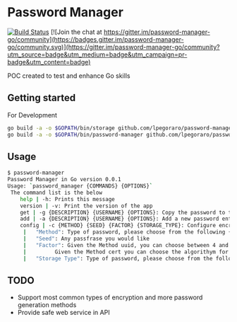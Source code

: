 # Password Manager

[![Build Status](https://travis-ci.com/lpegoraro/password-manager.svg?branch=master)](https://travis-ci.com/lpegoraro/password-manager) [![Join the chat at https://gitter.im/password-manager-go/community](https://badges.gitter.im/password-manager-go/community.svg)](https://gitter.im/password-manager-go/community?utm_source=badge&utm_medium=badge&utm_campaign=pr-badge&utm_content=badge)

POC created to test and enhance Go skills

## Getting started

For Development

```bash
go build -a -o $GOPATH/bin/storage github.com/lpegoraro/password-manager/storage
go build -a -o $GOPATH/bin/password-manager github.com/lpegoraro/password-manager/password-manager
```

## Usage

```bash
$ password-manager
Password Manager in Go version 0.0.1
Usage: `password_manager {COMMANDS} {OPTIONS}`
 The command list is the below
	help | -h: Prints this message
	version | -v: Print the version of the app
	get | -g {DESCRIPTION} {USERNAME} {OPTIONS}: Copy the password to the clipboard, for more information use `password_manager get help
	add | -a {DESCRIPTION} {USERNAME} {OPTIONS}: Add a new password entry, for more information use `password_manager add help
	config | -c {METHOD} {SEED} {FACTOR} {STORAGE_TYPE}: Configure encryption or password generation method
	 | 	 "Method": Type of password, please choose from the following {uuid | cert | custom }
	 | 	 "Seed": Any passfrase you would like
	 | 	 "Factor": Given the Method uuid, you can choose between 4 and 5
	 | 	 	   Given the Method cert you can choose the algorithym for the password creation
	 | 	 "Storage Type": Type of password, please choose from the following {uuid | cert | custom }
```

## TODO

- Support most common types of encryption and more password generation methods
- Provide safe web service in API
